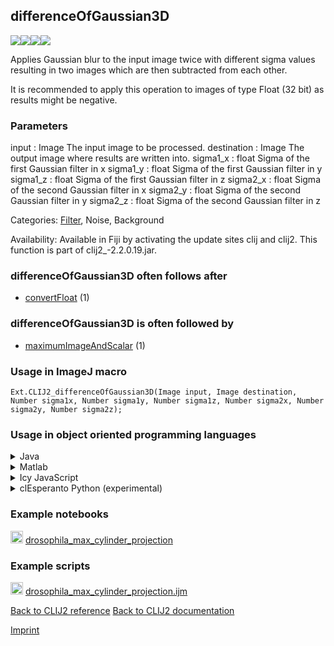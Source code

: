 ## differenceOfGaussian3D
<img src="images/mini_empty_logo.png"/><img src="images/mini_clij2_logo.png"/><img src="images/mini_clijx_logo.png"/><img src="images/mini_cle_logo.png"/>

Applies Gaussian blur to the input image twice with different sigma values resulting in two images which are then subtracted from each other.

It is recommended to apply this operation to images of type Float (32 bit) as results might be negative.

### Parameters

input : Image
    The input image to be processed.
destination : Image
    The output image where results are written into.
sigma1_x : float
    Sigma of the first Gaussian filter in x
sigma1_y : float
    Sigma of the first Gaussian filter in y
sigma1_z : float
    Sigma of the first Gaussian filter in z
sigma2_x : float
    Sigma of the second Gaussian filter in x
sigma2_y : float
    Sigma of the second Gaussian filter in y
sigma2_z : float
    Sigma of the second Gaussian filter in z

Categories: [Filter](https://clij.github.io/clij2-docs/reference__filter),  Noise, Background

Availability: Available in Fiji by activating the update sites clij and clij2.
This function is part of clij2_-2.2.0.19.jar.

### differenceOfGaussian3D often follows after
* <a href="reference_convertFloat">convertFloat</a> (1)


### differenceOfGaussian3D is often followed by
* <a href="reference_maximumImageAndScalar">maximumImageAndScalar</a> (1)


### Usage in ImageJ macro
```
Ext.CLIJ2_differenceOfGaussian3D(Image input, Image destination, Number sigma1x, Number sigma1y, Number sigma1z, Number sigma2x, Number sigma2y, Number sigma2z);
```


### Usage in object oriented programming languages



<details>

<summary>
Java
</summary>
<pre class="highlight">// init CLIJ and GPU
import net.haesleinhuepf.clij2.CLIJ2;
import net.haesleinhuepf.clij.clearcl.ClearCLBuffer;
CLIJ2 clij2 = CLIJ2.getInstance();

// get input parameters
ClearCLBuffer input = clij2.push(inputImagePlus);
destination = clij2.create(input);
float sigma1x = 1.0;
float sigma1y = 2.0;
float sigma1z = 3.0;
float sigma2x = 4.0;
float sigma2y = 5.0;
float sigma2z = 6.0;
</pre>

<pre class="highlight">
// Execute operation on GPU
clij2.differenceOfGaussian3D(input, destination, sigma1x, sigma1y, sigma1z, sigma2x, sigma2y, sigma2z);
</pre>

<pre class="highlight">
// show result
destinationImagePlus = clij2.pull(destination);
destinationImagePlus.show();

// cleanup memory on GPU
clij2.release(input);
clij2.release(destination);
</pre>

</details>



<details>

<summary>
Matlab
</summary>
<pre class="highlight">% init CLIJ and GPU
clij2 = init_clatlab();

% get input parameters
input = clij2.pushMat(input_matrix);
destination = clij2.create(input);
sigma1x = 1.0;
sigma1y = 2.0;
sigma1z = 3.0;
sigma2x = 4.0;
sigma2y = 5.0;
sigma2z = 6.0;
</pre>

<pre class="highlight">
% Execute operation on GPU
clij2.differenceOfGaussian3D(input, destination, sigma1x, sigma1y, sigma1z, sigma2x, sigma2y, sigma2z);
</pre>

<pre class="highlight">
% show result
destination = clij2.pullMat(destination)

% cleanup memory on GPU
clij2.release(input);
clij2.release(destination);
</pre>

</details>



<details>

<summary>
Icy JavaScript
</summary>
<pre class="highlight">// init CLIJ and GPU
importClass(net.haesleinhuepf.clicy.CLICY);
importClass(Packages.icy.main.Icy);

clij2 = CLICY.getInstance();

// get input parameters
input_sequence = getSequence();
input = clij2.pushSequence(input_sequence);
destination = clij2.create(input);
sigma1x = 1.0;
sigma1y = 2.0;
sigma1z = 3.0;
sigma2x = 4.0;
sigma2y = 5.0;
sigma2z = 6.0;
</pre>

<pre class="highlight">
// Execute operation on GPU
clij2.differenceOfGaussian3D(input, destination, sigma1x, sigma1y, sigma1z, sigma2x, sigma2y, sigma2z);
</pre>

<pre class="highlight">
// show result
destination_sequence = clij2.pullSequence(destination)
Icy.addSequence(destination_sequence);
// cleanup memory on GPU
clij2.release(input);
clij2.release(destination);
</pre>

</details>



<details>

<summary>
clEsperanto Python (experimental)
</summary>
<pre class="highlight">import pyclesperanto_prototype as cle

cle.difference_of_gaussian(input, destination, sigma1x, sigma1y, sigma1z, sigma2x, sigma2y, sigma2z)

</pre>



</details>





### Example notebooks
<a href="https://clij.github.io/clij2-docs/md/drosophila_max_cylinder_projection"><img src="images/language_macro.png" height="20"/></a> [drosophila_max_cylinder_projection](https://clij.github.io/clij2-docs/md/drosophila_max_cylinder_projection)  




### Example scripts
<a href="https://github.com/clij/clij2-docs/blob/master/src/main/macro/drosophila_max_cylinder_projection.ijm"><img src="images/language_macro.png" height="20"/></a> [drosophila_max_cylinder_projection.ijm](https://github.com/clij/clij2-docs/blob/master/src/main/macro/drosophila_max_cylinder_projection.ijm)  


[Back to CLIJ2 reference](https://clij.github.io/clij2-docs/reference)
[Back to CLIJ2 documentation](https://clij.github.io/clij2-docs)

[Imprint](https://clij.github.io/imprint)
